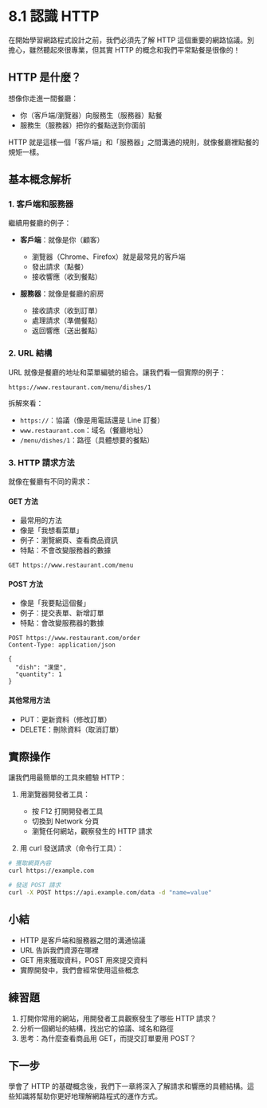 # 8.1 認識 HTTP

在開始學習網路程式設計之前，我們必須先了解 HTTP 這個重要的網路協議。別擔心，雖然聽起來很專業，但其實 HTTP 的概念和我們平常點餐是很像的！

## HTTP 是什麼？

想像你走進一間餐廳：
- 你（客戶端/瀏覽器）向服務生（服務器）點餐
- 服務生（服務器）把你的餐點送到你面前

HTTP 就是這樣一個「客戶端」和「服務器」之間溝通的規則，就像餐廳裡點餐的規矩一樣。

## 基本概念解析

### 1. 客戶端和服務器

繼續用餐廳的例子：
- **客戶端**：就像是你（顧客）
  - 瀏覽器（Chrome、Firefox）就是最常見的客戶端
  - 發出請求（點餐）
  - 接收響應（收到餐點）

- **服務器**：就像是餐廳的廚房
  - 接收請求（收到訂單）
  - 處理請求（準備餐點）
  - 返回響應（送出餐點）

### 2. URL 結構

URL 就像是餐廳的地址和菜單編號的組合。讓我們看一個實際的例子：

```
https://www.restaurant.com/menu/dishes/1
```

拆解來看：
- `https://`：協議（像是用電話還是 Line 訂餐）
- `www.restaurant.com`：域名（餐廳地址）
- `/menu/dishes/1`：路徑（具體想要的餐點）

### 3. HTTP 請求方法

就像在餐廳有不同的需求：

#### GET 方法
- 最常用的方法
- 像是「我想看菜單」
- 例子：瀏覽網頁、查看商品資訊
- 特點：不會改變服務器的數據

```http
GET https://www.restaurant.com/menu
```

#### POST 方法
- 像是「我要點這個餐」
- 例子：提交表單、新增訂單
- 特點：會改變服務器的數據

```http
POST https://www.restaurant.com/order
Content-Type: application/json

{
  "dish": "漢堡",
  "quantity": 1
}
```

#### 其他常用方法
- PUT：更新資料（修改訂單）
- DELETE：刪除資料（取消訂單）

## 實際操作

讓我們用最簡單的工具來體驗 HTTP：

1. 用瀏覽器開發者工具：
   - 按 F12 打開開發者工具
   - 切換到 Network 分頁
   - 瀏覽任何網站，觀察發生的 HTTP 請求

2. 用 curl 發送請求（命令行工具）：
```bash
# 獲取網頁內容
curl https://example.com

# 發送 POST 請求
curl -X POST https://api.example.com/data -d "name=value"
```

## 小結

- HTTP 是客戶端和服務器之間的溝通協議
- URL 告訴我們資源在哪裡
- GET 用來獲取資料，POST 用來提交資料
- 實際開發中，我們會經常使用這些概念

## 練習題
1. 打開你常用的網站，用開發者工具觀察發生了哪些 HTTP 請求？
2. 分析一個網址的結構，找出它的協議、域名和路徑
3. 思考：為什麼查看商品用 GET，而提交訂單要用 POST？

## 下一步
學會了 HTTP 的基礎概念後，我們下一章將深入了解請求和響應的具體結構。這些知識將幫助你更好地理解網路程式的運作方式。 